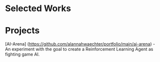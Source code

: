 # Selected Works

# Projects
[AI-Arena] (https://github.com/alannahwaechter/portfolio/main/ai-arena) - An experiment with the goal to create a Reinforcement Learning Agent as fighting game AI.
